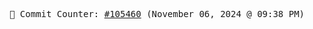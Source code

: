 <p align="center">
    <samp>
        📮 Commit Counter: <a href="https://github.com/Javascript-void0/Javascript-void0/commits/main">#105460</a> (November 06, 2024 @ 09:38 PM)
    </samp>
</p>